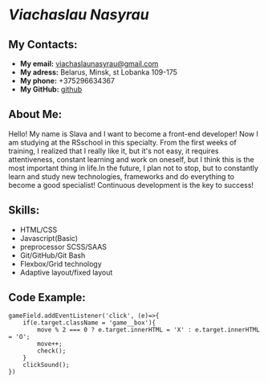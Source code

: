 # ***Viachaslau Nasyrau***  

## My Contacts:
  * **My email:** [viachaslaunasyrau@gmail.com](https://mail.google.com/mail/u/1/#inbox)
  * **My adress:** Belarus, Minsk, st Lobanka 109-175
  * **My phone:** +375296634367
  * **My GitHub:** [github](https://github.com/viachaslaunasyrau)
## About Me:
Hello! My name is Slava and I want to become a front-end developer! Now I am studying at the RSschool in this specialty. From the first weeks of training, I realized that I really like it, but it's not easy, it requires attentiveness, constant learning and work on oneself, but I think this is the most important thing in life.In the future, I plan not to stop, but to constantly learn and study new technologies, frameworks and do everything to become a good specialist! Continuous development is the key to success!
## Skills:
* HTML/CSS
* Javascript(Basic)
* preprocessor SCSS/SAAS
* Git/GitHub/Git Bash
* Flexbox/Grid technology
* Adaptive layout/fixed layout
## Code Example:
```
gameField.addEventListener('click', (e)=>{
    if(e.target.className = 'game__box'){
        move % 2 === 0 ? e.target.innerHTML = 'X' : e.target.innerHTML = 'O';
        move++;
        check();
    }  
    clickSound();
})
```

